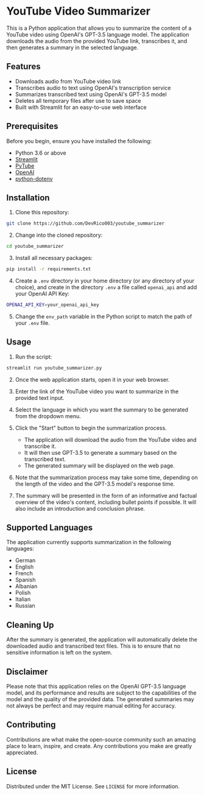 # YouTube Video Summarizer

This is a Python application that allows you to summarize the content of a YouTube video using OpenAI's GPT-3.5 language model. The application downloads the audio from the provided YouTube link, transcribes it, and then generates a summary in the selected language.

## Features
- Downloads audio from YouTube video link
- Transcribes audio to text using OpenAI's transcription service
- Summarizes transcribed text using OpenAI's GPT-3.5 model
- Deletes all temporary files after use to save space
- Built with Streamlit for an easy-to-use web interface

## Prerequisites

Before you begin, ensure you have installed the following:

- Python 3.6 or above
- [Streamlit](https://streamlit.io/)
- [PyTube](https://pytube.io/en/latest/)
- [OpenAI](https://beta.openai.com/docs/developer-quickstart/)
- [python-dotenv](https://pypi.org/project/python-dotenv/)

## Installation 

1. Clone this repository:
```bash
git clone https://github.com/DevRico003/youtube_summarizer
```
2. Change into the cloned repository:
```bash
cd youtube_summarizer
```
3. Install all necessary packages:
```bash
pip install -r requirements.txt
```
4. Create a `.env` directory in your home directory (or any directory of your choice), and create in the directory `.env` a file called `openai_api` and add your OpenAI API Key:
```bash
OPENAI_API_KEY=your_openai_api_key
```
5. Change the `env_path` variable in the Python script to match the path of your `.env` file.

## Usage

1. Run the script:
```bash
streamlit run youtube_summarizer.py
```
2. Once the web application starts, open it in your web browser.

3. Enter the link of the YouTube video you want to summarize in the provided text input.

4. Select the language in which you want the summary to be generated from the dropdown menu.

5. Click the "Start" button to begin the summarization process.

   - The application will download the audio from the YouTube video and transcribe it.
   - It will then use GPT-3.5 to generate a summary based on the transcribed text.
   - The generated summary will be displayed on the web page.

6. Note that the summarization process may take some time, depending on the length of the video and the GPT-3.5 model's response time.

7. The summary will be presented in the form of an informative and factual overview of the video's content, including bullet points if possible. It will also include an introduction and conclusion phrase.

## Supported Languages

The application currently supports summarization in the following languages:

- German
- English
- French
- Spanish
- Albanian
- Polish
- Italian
- Russian

## Cleaning Up

After the summary is generated, the application will automatically delete the downloaded audio and transcribed text files. This is to ensure that no sensitive information is left on the system.

## Disclaimer

Please note that this application relies on the OpenAI GPT-3.5 language model, and its performance and results are subject to the capabilities of the model and the quality of the provided data. The generated summaries may not always be perfect and may require manual editing for accuracy.

## Contributing

Contributions are what make the open-source community such an amazing place to learn, inspire, and create. Any contributions you make are greatly appreciated.

## License

Distributed under the MIT License. See `LICENSE` for more information.